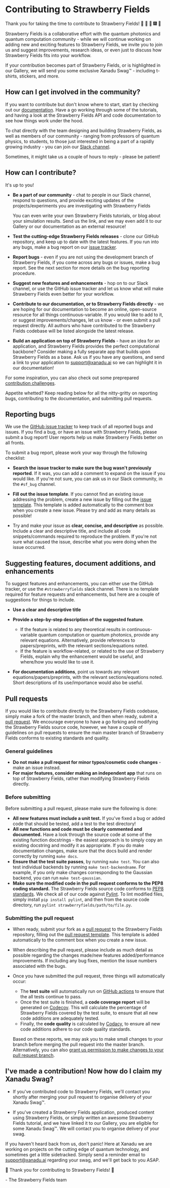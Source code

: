 # Contributing to Strawberry Fields

Thank you for taking the time to contribute to Strawberry Fields!
:strawberry: :confetti_ball: :tada: :fireworks: :balloon:

Strawberry Fields is a collaborative effort with the quantum photonics and quantum computation
community - while we will continue working on adding new and exciting features to Strawberry Fields,
we invite you to join us and suggest improvements, research ideas, or even just to discuss how
Strawberry Fields fits into your workflow.

If your contribution becomes part of Strawberry Fields, or is highlighted in our Gallery, we will
send you some exclusive Xanadu Swag™ - including t-shirts, stickers, and more.

## How can I get involved in the community?

If you want to contribute but don't know where to start, start by checking out our
[documentation](https://strawberryfields.readthedocs.io). Have a go working through some of the tutorials,
and having a look at the Strawberry Fields API and code documentation to see how things work under the hood.

To chat directly with the team designing and building Strawberry Fields, as well as members of our
community - ranging from professors of quantum physics, to students, to those just interested in being a
part of a rapidly growing industry - you can join our [Slack channel](https://u.strawberryfields.ai/slack).

Sometimes, it might take us a couple of hours to reply - please be patient!

## How can I contribute?

It's up to you!

* **Be a part of our community** - chat to people in our Slack channel, respond to questions, and
  provide exciting updates of the projects/experiments you are investigating with Strawberry Fields

  You can even write your own Strawberry Fields tutorials, or blog about your simulation results.
  Send us the link, and we may even add it to our Gallery or our documentation as an external resource!

* **Test the cutting-edge Strawberry Fields releases** - clone our GitHub repository, and keep up to
  date with the latest features. If you run into any bugs, make a bug report on our
  [issue tracker](https://github.com/XanaduAI/strawberryfields/issues).

* **Report bugs** - even if you are not using the development branch of Strawberry Fields, if you come
  across any bugs or issues, make a bug report. See the next section for more details on the bug
  reporting procedure.

* **Suggest new features and enhancements** - hop on to our Slack channel, or use the GitHub issue tracker
  and let us know what will make Strawberry Fields even better for your workflow.

* **Contribute to our documentation, or to Strawberry Fields directly** - we are hoping for our documentation
  to become an online, open-source resource for all things continuous-variable. If you would like to add
  to it, or suggest improvements/changes, let us know - or even submit a pull request directly. All authors
  who have contributed to the Strawberry Fields codebase will be listed alongside the latest release.

* **Build an application on top of Strawberry Fields** - have an idea for an application, and Strawberry Fields
  provides the perfect computational backbone? Consider making a fully separate app that builds upon Strawberry Fields
  as a base. Ask us if you have any questions, and send a link to your application to support@xanadu.ai so we can highlight it in
  our documentation!

For some inspiration, you can also check out some preprepared [contribution challenges](./CHALLENGES.md).

Appetite whetted? Keep reading below for all the nitty-gritty on reporting bugs, contributing to the documentation,
and submitting pull requests.

## Reporting bugs

We use the [GitHub issue tracker](https://github.com/XanaduAI/strawberryfields/issues) to keep track of all reported
bugs and issues. If you find a bug, or have an issue with Strawberry Fields, please submit a bug report! User
reports help us make Strawberry Fields better on all fronts.

To submit a bug report, please work your way through the following checklist:

* **Search the issue tracker to make sure the bug wasn't previously reported**. If it was, you can add a comment
  to expand on the issue if you would like. If you're not sure, you can ask us in our Slack community, in the
  `#sf_bug` channel.

* **Fill out the issue template**. If you cannot find an existing issue addressing the problem, create a new
  issue by filling out the [issue template](./ISSUE_TEMPLATE.md). This template is added automatically to the comment
  box when you create a new issue. Please try and add as many details as possible!

* Try and make your issue as **clear, concise, and descriptive** as possible. Include a clear and descriptive title,
  and include all code snippets/commands required to reproduce the problem. If you're not sure what caused the issue,
  describe what you were doing when the issue occurred.

## Suggesting features, document additions, and enhancements

To suggest features and enhancements, you can either use the GitHub tracker, or use the `#strawberryfields` slack
channel. There is no template required for feature requests and enhancements, but here are a couple of suggestions
for things to include.

* **Use a clear and descriptive title**
* **Provide a step-by-step description of the suggested feature**.

  - If the feature is related to any theoretical results in continuous-variable quantum computation
    or quantum photonics, provide any relevant equations. Alternatively, provide references to papers/preprints,
    with the relevant sections/equations noted.
  - If the feature is workflow-related, or related to the use of Strawberry Fields,
    explain why the enhancement would be useful, and where/how you would like to use it.

* **For documentation additions**, point us towards any relevant equations/papers/preprints,
    with the relevant sections/equations noted. Short descriptions of its use/importance would also be useful.

## Pull requests

If you would like to contribute directly to the Strawberry Fields codebase, simply make a fork of the master branch, and
then when ready, submit a [pull request](https://help.github.com/articles/about-pull-requests). We encourage everyone
to have a go forking and modifying the Strawberry Fields source code, however, we have a couple of guidelines on pull
requests to ensure the main master branch of Strawberry Fields conforms to existing standards and quality.

### General guidelines

* **Do not make a pull request for minor typos/cosmetic code changes** - make an issue instead.
* **For major features, consider making an independent app** that runs on top of Strawberry Fields, rather than modifying
  Strawberry Fields directly.

### Before submitting

Before submitting a pull request, please make sure the following is done:

* **All new features must include a unit test.** If you've fixed a bug or added code that should be tested,
  add a test to the test directory!
* **All new functions and code must be clearly commented and documented.** Have a look through the source code at some of
  the existing function docstrings - the easiest approach is to simply copy an existing docstring and modify it as appropriate.
  If you do make documentation changes, make sure that the docs build and render correctly by running `make docs`.
* **Ensure that the test suite passes**, by running `make test`. You can also test individual backends by running
  `make test-backendname`. For example, if you only make changes corresponding to the Gaussian backend, you can run `make test-gaussian`.
* **Make sure the modified code in the pull request conforms to the PEP8 coding standard.** The Strawberry Fields source code
  conforms to [PEP8 standards](https://www.python.org/dev/peps/pep-0008/). We check all of our code against
  [Pylint](https://www.pylint.org/). To lint modified files, simply install `pip install pylint`, and then from the source code
  directory, run `pylint strawberryfields/path/to/file.py`.

### Submitting the pull request
* When ready, submit your fork as a [pull request](https://help.github.com/articles/about-pull-requests) to the Strawberry
  Fields repository, filling out the [pull request template](./PULL_REQUEST_TEMPLATE.md). This template is added automatically
  to the comment box when you create a new issue.

* When describing the pull request, please include as much detail as possible regarding the changes made/new features
  added/performance improvements. If including any bug fixes, mention the issue numbers associated with the bugs.

* Once you have submitted the pull request, three things will automatically occur:

  - The **test suite** will automatically run on [GitHub actions](https://github.com/XanaduAI/strawberryfields/actions?query=workflow%3ATests)
    to ensure that the all tests continue to pass.
  - Once the test suite is finished, a **code coverage report** will be generated on
    [Codecov](https://codecov.io/gh/XanaduAI/strawberryfields). This will calculate the percentage of Strawberry Fields
    covered by the test suite, to ensure that all new code additions are adequately tested.
  - Finally, the **code quality** is calculated by [Codacy](https://app.codacy.com/app/XanaduAI/strawberryfields/dashboard),
    to ensure all new code additions adhere to our code quality standards.

  Based on these reports, we may ask you to make small changes to your branch before merging the pull request into the master branch. Alternatively, you can also
  [grant us permission to make changes to your pull request branch](https://help.github.com/articles/allowing-changes-to-a-pull-request-branch-created-from-a-fork/).

## I've made a contribution! Now how do I claim my Xanadu Swag?

* If you've contributed code to Strawberry Fields, we'll contact you shortly after merging your pull
  request to organise delivery of your Xanadu Swag™.

* If you've created a Strawberry Fields application, produced content using Strawberry Fields, or simply
  written an awesome Strawberry Fields tutorial, and we have linked it to our Gallery, you are eligible for some
  Xanadu Swag™. We will contact you to organise delivery of your swag.

If you haven't heard back from us, don't panic! Here at Xanadu we are working on projects on the cutting edge of
quantum technology, and sometimes get a little sidetracked. Simply send a reminder email to support@xanadu.ai regarding your
swag, and we'll get back to you ASAP.

:strawberry: Thank you for contributing to Strawberry Fields! :strawberry:

\- The Strawberry Fields team
